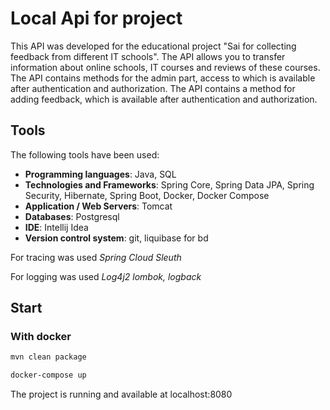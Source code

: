 # Local Api for project
This API was developed for the educational project "Sai for collecting feedback from different IT schools".
The API allows you to transfer information about online schools, IT courses and reviews of these courses.
The API contains methods for the admin part, access to which is available after authentication and authorization.
The API contains a method for adding feedback, which is available after authentication and authorization.
## Tools

The following tools have been used:
+ **Programming languages**: Java, SQL
+ **Technologies and Frameworks**: Spring Core, Spring Data JPA, Spring Security, Hibernate, Spring Boot, Docker, Docker Compose
+ **Application / Web Servers**: Tomcat
+ **Databases**: Postgresql
+ **IDE**: Intellij Idea
+ **Version control system**: git, liquibase for bd

For tracing was used *Spring Cloud Sleuth*

For logging was used *Log4j2 lombok, logback*
## Start

### With docker
```Bash
mvn clean package
```

```Bash
docker-compose up
```

The project is running and available at localhost:8080
